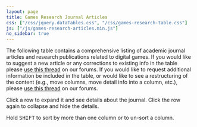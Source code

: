 ```yaml
---
layout: page
title: Games Research Journal Articles
css: ["/css/jquery.dataTables.css", "/css/games-research-table.css"]
js: ["/js/games-research-articles.min.js"]
no_sidebar: true
---
```


The following table contains a comprehensive listing of academic journal articles and research publications related to digital games. If you would like to suggest a new article or any corrections to existing info in the table please [use this thread](http://discourse.digrastudents.org/t/journal-research-map) on our forums. If you would like to request additional information be included in the table, or would like to see a restructuring of the content (e.g., move columns, move detail info into a column, etc.), please [use this thread](http://discourse.digrastudents.org/t/journal-research-map) on our forums. <span class="games-research-timestamp"></span>

<div class="alert alert-info">
<p class="hint">Click a row to expand it and see details about the journal. Click the row again to collapse and hide the details.</p>
<p class="hint">Hold <kbd>SHIFT</kbd> to sort by more than one column or to un-sort a column.</p>
</div>

<table class="games-research articles">
<thead></thead>
<tbody></tbody>
</table>

